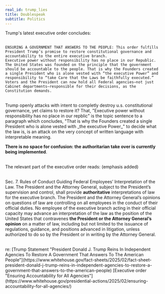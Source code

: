 ```yaml
---
real_id: trump_lies
title: Doublespeak
subtitle: Politics
---
```

Trump's latest executive order concludes:  
<br>

  
    ENSURING A GOVERNMENT THAT ANSWERS TO THE PEOPLE: This order fulfills President Trump’s promise to restore constitutional governance and accountability to the entire executive branch.  
    Executive power without responsibility has no place in our Republic. The United States was founded on the principle that the government should be accountable to the people. That is why the Founders created a single President who is alone vested with “the executive Power” and responsibility to “take Care that the Laws be faithfully executed.”  
    Voters and the President can now hold all Federal agencies—not just Cabinet departments—responsible for their decisions, as the Constitution demands.
  
  
<br>	   
Trump openly attacks with intent to completly destroy u.s. constitutional governance, yet claims to restore it? That, "Executive power without responsibility has no place in our repblic" is the topic sentence to a paragraph which concludes, "That is why the Founders created a single President who is alone vested with _the executive Power_" to decide what the law is, is an attack on the very concept of written language with interpretable meaning.   
  
__There is no space for confusion: the authoritarian take over is currently being implemented__.  
<br>
  
The relevant part of the executive order reads: (emphasis added)  
<br>
  
  Sec. 7.  Rules of Conduct Guiding Federal Employees’ Interpretation of the Law. The President and the Attorney General, subject to the President’s supervision and control, shall provide __authoritative__ interpretations of law for the executive branch.  The President and the Attorney General’s opinions on questions of law are controlling on all employees in the conduct of their official duties.  No employee of the executive branch acting in their official capacity may advance an interpretation of the law as the position of the United States that contravenes __the President or the Attorney General’s opinion__ on a matter of law, including but not limited to the issuance of regulations, guidance, and positions advanced in litigation, unless authorized to do so by the President or in writing by the Attorney General.  
  
<br>  
re: [Trump Statement "President Donald J. Trump Reins In Independent Agencies To Restore A Government That Answers To The American People"](https://www.whitehouse.gov/fact-sheets/2025/02/fact-sheet-president-donald-j-trump-reins-in-independent-agencies-to-restore-a-government-that-answers-to-the-american-people)  
[Executive order "Ensuring Accountability for All Agencies"](https://www.whitehouse.gov/presidential-actions/2025/02/ensuring-accountability-for-all-agencies/)